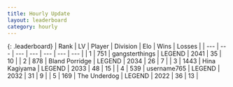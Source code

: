 ```yaml
---
title: Hourly Update
layout: leaderboard
category: hourly
---
```


{: .leaderboard}
| Rank | LV | Player | Division | Elo | Wins | Losses |
| --- | --- | --- | --- | --- | --- | --- |
| <span data-change="0">1</span> | 751 | <span title="ID: 92077">gangsterthings</span> | LEGEND | <span data-change="0">2041</span> | <span data-change="0">35</span> | <span data-change="0">10</span> |
| <span data-change="1">2</span> | 878 | <span title="ID: 466895">Bland Porridge</span> | LEGEND | <span data-change="4">2034</span> | <span data-change="1">26</span> | <span data-change="0">7</span> |
| <span data-change="-1">3</span> | 1443 | <span title="ID: 315148">Hina Kagiyama</span> | LEGEND | <span data-change="0">2033</span> | <span data-change="0">48</span> | <span data-change="0">15</span> |
| <span data-change="2">4</span> | 539 | <span title="ID: 188640">username765</span> | LEGEND | <span data-change="19">2032</span> | <span data-change="2">31</span> | <span data-change="0">9</span> |
| <span data-change="0">5</span> | 169 | <span title="ID: 514789">The Underdog</span> | LEGEND | <span data-change="0">2022</span> | <span data-change="0">36</span> | <span data-change="0">13</span> |